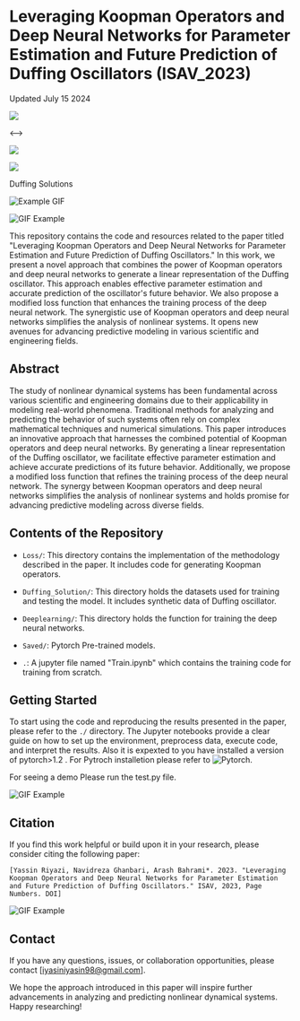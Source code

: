 # Leveraging Koopman Operators and Deep Neural Networks for Parameter Estimation and Future Prediction of Duffing Oscillators (ISAV_2023)
<p> Updated July 15 2024</p>
<!-->
<p float="center">
  <img src="Images\Duffing Oscillator (δ=0.3, α=-1.0, β=1, γ=0.2, ω=1.2).png"  />
</p>
<-->

<p float="center">
  <img src="Images\Duffing Oscillator (δ=0.3, α=-1.0, β=1, γ=0.29, ω=1.2).png"  />
</p>

<p float="center">
  <img src="Images\Duffing Oscillator (δ=0.3, α=-1.0, β=1, γ=0.37, ω=1.2).png"  />
</p>

Duffing Solutions

![Example GIF](Images\3d_phase_space_animation.gif)
<p float="center">
<img src="Images\3d_phase_space_animation.gif" alt="GIF Example">
</p>

This repository contains the code and resources related to the paper titled "Leveraging Koopman Operators and Deep Neural Networks for Parameter Estimation and Future Prediction of Duffing Oscillators." In this work, we present a novel approach that combines the power of Koopman operators and deep neural networks to generate a linear representation of the Duffing oscillator. This approach enables effective parameter estimation and accurate prediction of the oscillator's future behavior. We also propose a modified loss function that enhances the training process of the deep neural network. The synergistic use of Koopman operators and deep neural networks simplifies the analysis of nonlinear systems. It opens new avenues for advancing predictive modeling in various scientific and engineering fields.

## Abstract

The study of nonlinear dynamical systems has been fundamental across various scientific and engineering domains due to their applicability in modeling real-world phenomena. Traditional methods for analyzing and predicting the behavior of such systems often rely on complex mathematical techniques and numerical simulations. This paper introduces an innovative approach that harnesses the combined potential of Koopman operators and deep neural networks. By generating a linear representation of the Duffing oscillator, we facilitate effective parameter estimation and achieve accurate predictions of its future behavior. Additionally, we propose a modified loss function that refines the training process of the deep neural network. The synergy between Koopman operators and deep neural networks simplifies the analysis of nonlinear systems and holds promise for advancing predictive modeling across diverse fields.

## Contents of the Repository

- `Loss/`: This directory contains the implementation of the methodology described in the paper. It includes code for generating Koopman operators.

- `Duffing_Solution/`: This directory holds the datasets used for training and testing the model. It includes synthetic data of Duffing oscillator.

- `Deeplearning/`: This directory holds the function for training the deep neural networks.

- `Saved/`: Pytorch Pre-trained models.

- `.`: A jupyter file named "Train.ipynb" which contains the training code for training from scratch.


## Getting Started

To start using the code and reproducing the results presented in the paper, please refer to the `./` directory. The Jupyter notebooks provide a clear guide on how to set up the environment, preprocess data, execute code, and interpret the results. Also it is expexted to you have installed a version of pytorch>1.2 . For Pytroch installetion please refer to ![Pytorch](https://pytorch.org/).

For seeing a demo Please run the test.py file.


<!-- ![Example GIF](Images\3d_phase_space_animation.gif) -->
<p float="center">
<img src="Duffing_Solution\results\Poncare section\Poincaré Map of the Duffing OscillatorFrames=600 points=800 All=True gamma=0.37 omega=1.2 beta=1 alpha=-1.0 delta=0.3.gif" alt="GIF Example">
</p>



## Citation

If you find this work helpful or build upon it in your research, please consider citing the following paper:

```
[Yassin Riyazi, Navidreza Ghanbari, Arash Bahrami*. 2023. "Leveraging Koopman Operators and Deep Neural Networks for Parameter Estimation and Future Prediction of Duffing Oscillators." ISAV, 2023, Page Numbers. DOI]
```
<p float="center">
<img src="Images\alpha = 0000 gamma=0.37.png" alt="GIF Example">
</p>


## Contact

If you have any questions, issues, or collaboration opportunities, please contact [iyasiniyasin98@gmail.com].

We hope the approach introduced in this paper will inspire further advancements in analyzing and predicting nonlinear dynamical systems. Happy researching!
